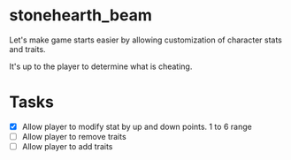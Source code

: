 # stonehearth_beam

Let's make game starts easier by allowing customization of character stats and traits.

It's up to the player to determine what is cheating.

# Tasks

- [X] Allow player to modify stat by up and down points. 1 to 6 range
- [ ] Allow player to remove traits
- [ ] Allow player to add traits
